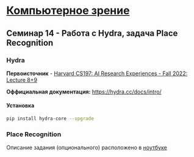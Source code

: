 # [Компьютерное зрение](http://rairi.ru/wiki/index.php/%D0%9A%D0%BE%D0%BC%D0%BF%D1%8C%D1%8E%D1%82%D0%B5%D1%80%D0%BD%D0%BE%D0%B5_%D0%B7%D1%80%D0%B5%D0%BD%D0%B8%D0%B5)

## Семинар 14 - Работа с Hydra, задача Place Recognition

### Hydra

**Первоисточник** - [Harvard CS197: AI Research Experiences - Fall 2022: Lecture 8+9](https://docs.google.com/document/d/1kZCrACh8wHFFAinscHpbaHqMBKeErjOgXMVqKSUZIMU)

**Оффициальная документация:** https://hydra.cc/docs/intro/

#### Установка

```bash
pip install hydra-core --upgrade
```

### Place Recognition

Описание задания (опционального) расположено в [ноутбуке](./place_recognition.ipynb)
